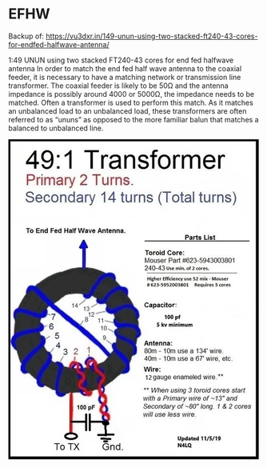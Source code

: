 # EFHW

Backup of: https://vu3dxr.in/149-unun-using-two-stacked-ft240-43-cores-for-endfed-halfwave-antenna/


1:49 UNUN using two stacked FT240-43 cores for end fed halfwave antenna
In order to match the end fed half wave antenna to the coaxial feeder, it is necessary to have a matching network or transmission line transformer. The coaxial feeder is likely to be 50Ω and the antenna impedance is possibly around 4000 or 5000Ω, the impedance needs to be matched. Often a transformer is used to perform this match. As it matches an unbalanced load to an unbalanced load, these transformers are often referred to as “ununs” as opposed to the more familiar balun that matches a balanced to unbalanced line.


 ![winding 1:49](https://github.com/jurajbujdoso/radioWaves/blob/main/archive/Antenna/winding/1-49/endfed-unun.webp)

